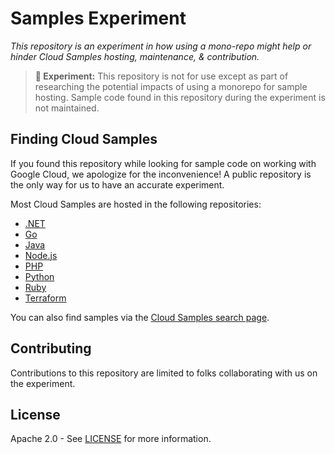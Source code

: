 # Samples Experiment

*This repository is an experiment in how using a mono-repo might help or hinder Cloud Samples hosting, maintenance, & contribution.*

> **🧪 Experiment:** This repository is not for use except as part of researching the potential impacts of using a monorepo for sample hosting. Sample code found in this repository during the experiment is not maintained.

## Finding Cloud Samples

If you found this repository while looking for sample code on working with Google Cloud, we apologize for the inconvenience! A public repository is the only way for us to have an accurate experiment.

Most Cloud Samples are hosted in the following repositories:

* [.NET](https://github.com/GoogleCloudPlatform/dotnet-docs-samples)
* [Go](https://github.com/GoogleCloudPlatform/golang-samples)
* [Java](https://github.com/GoogleCloudPlatform/java-docs-samples)
* [Node.js](https://github.com/GoogleCloudPlatform/nodejs-docs-samples)
* [PHP](https://github.com/GoogleCloudPlatform/php-docs-samples)
* [Python](https://github.com/GoogleCloudPlatform/python-docs-samples)
* [Ruby](https://github.com/GoogleCloudPlatform/ruby-docs-samples)
* [Terraform](https://github.com/GoogleCloudPlatform/terraform-docs-samples)

You can also find samples via the [Cloud Samples search page](https://cloud.google.com/docs/samples).

## Contributing

Contributions to this repository are limited to folks collaborating with us on the experiment.

## License

Apache 2.0 - See [LICENSE](LICENSE) for more information.

